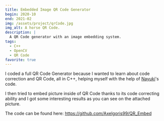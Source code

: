 ```yaml
---
title: Embedded Image QR Code Generator
begin: 2020-10
end: 2021-02
img: /assets/project/qrCode.jpg
img_alt: A horse QR Code.
description: |
  A QR Code generator with an image embedding system.
tags:
  - C++
  - OpenCV
  - QR Code
favorite: true
---
```

I coded a full QR Code Generator because I wanted to learn about code correction and QR Code, all in C++, helping myself with the help of [Nayuki](https://www.nayuki.io/page/qr-code-generator-library)'s code.

I then tried to embed picture inside of QR Code thanks to its code correcting ability and I got some interesting results as you can see on the attached picture.

The code can be found here: <https://github.com/Axelgoris99/QR_Embed>
